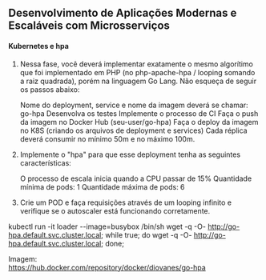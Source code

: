 ## Desenvolvimento de Aplicações Modernas e Escaláveis com Microsserviços

#### Kubernetes e hpa

1) Nessa fase, você deverá implementar exatamente o mesmo algorítimo que foi implementado em PHP (no php-apache-hpa / looping somando a raiz quadrada), porém na linguagem Go Lang. Não esqueça de seguir os passos abaixo:

    Nome do deployment, service e nome da imagem deverá se chamar: go-hpa
    Desenvolva os testes
    Implemente o processo de CI
    Faça o push da imagem no Docker Hub (seu-user/go-hpa)
    Faça o deploy da imagem no K8S (criando os arquivos de deployment e services)
    Cada réplica deverá consumir no mínimo 50m e no máximo 100m.

2) Implemente o "hpa" para que esse deployment tenha as seguintes características:

    O processo de escala inicia quando a CPU passar de 15%
    Quantidade mínima de pods: 1
    Quantidade máxima de pods: 6

3) Crie um POD e faça requisições através de um looping infinito e verifique se o autoscaler está funcionando corretamente.

  kubectl run -it  loader --image=busybox /bin/sh
    wget -q -O- http://go-hpa.default.svc.cluster.local;
    while true; do wget -q -O- http://go-hpa.default.svc.cluster.local; done;


Imagem:  
https://hub.docker.com/repository/docker/diovanes/go-hpa
